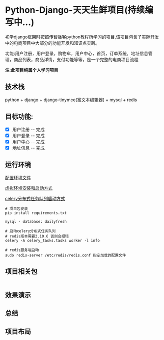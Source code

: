 # Python-Django-天天生鲜项目(持续编写中...)

初学django框架时按照传智播客python教程所学习的项目,该项目包含了实际开发中的电商项目中大部分的功能开发和知识点实践。

功能:用户注册，用户登录，购物车，用户中心，首页，订单系统，地址信息管理，商品列表，商品详情，支付功能等等，是一个完整的电商项目流程

__注:此项目纯属个人学习项目__

## 技术栈
python + django + django-tinymce(富文本编辑器) + mysql + redis

## 目标功能:
- [x] 用户注册 -- 完成
- [x] 用户登录 -- 完成
- [x] 用户中心 -- 完成
- [x] 地址信息 -- 完成

## 运行环境

[配置环境文件](https://github.com/yuanwenq/dailyfresh/blob/dev/dailyfresh/settings.py)

[虚拟环境安装和启动方式]()

[celery分布式任务队列启动方式]()
```
# 项目包安装
pip install requirements.txt

mysql - database: dailyfresh

# 启动celery分布式任务队列
# redis版本需要2.10.6 否则会报错
celery -A celery_tasks.tasks worker -l info

# redis服务端启动
sudo redis-server /etc/redis/redis.conf 指定加载的配置文件

```
## 项目相关包
```

```

## 效果演示

## 总结

## 项目布局
